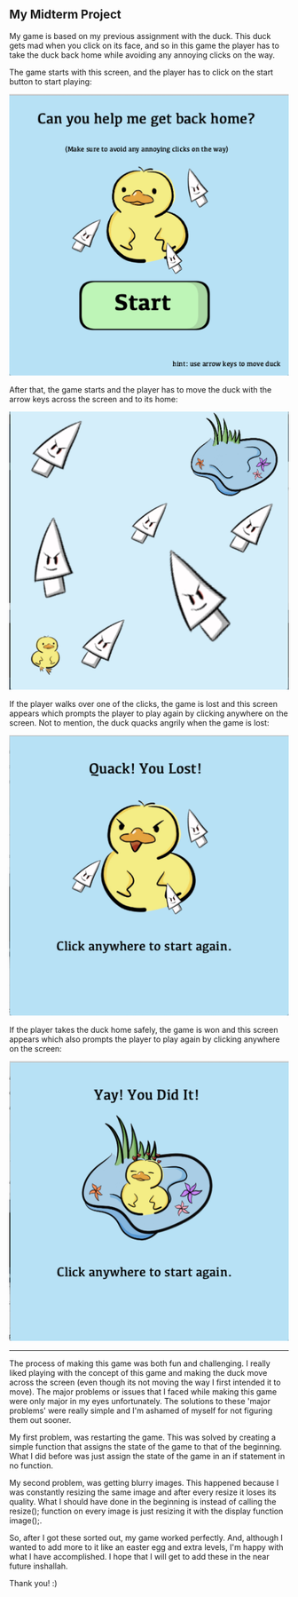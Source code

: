 ## My Midterm Project


My game is based on my previous assignment with the duck. This duck gets mad when you click on its face, and so in this game the player has to take the duck back home while avoiding any annoying clicks on the way.

The game starts with this screen, and the player has to click on the start button to start playing:


![](https://github.com/FatimaAlmaazmi/introIM/blob/master/pics/Screen%20Shot%202020-10-19%20at%207.01.04%20PM.png)


After that, the game starts and the player has to move the duck with the arrow keys across the screen and to its home:


![](https://github.com/FatimaAlmaazmi/introIM/blob/master/pics/Screen%20Shot%202020-10-26%20at%204.19.33%20PM.png)


If the player walks over one of the clicks, the game is lost and this screen appears which prompts the player to play again by clicking anywhere on the screen. Not to mention, the duck quacks angrily when the game is lost:


![](https://github.com/FatimaAlmaazmi/introIM/blob/master/pics/Screen%20Shot%202020-10-25%20at%2010.46.06%20PM.png)


If the player takes the duck home safely, the game is won and this screen appears which also prompts the player to play again by clicking anywhere on the screen:


![](https://github.com/FatimaAlmaazmi/introIM/blob/master/pics/Screen%20Shot%202020-10-25%20at%2010.46.30%20PM.png)


----

The process of making this game was both fun and challenging. I really liked playing with the concept of this game and making the duck move across the screen (even though its not moving the way I first intended it to move). The major problems or issues that I faced while making this game were only major in my eyes unfortunately. The solutions to these 'major problems' were really simple and I'm ashamed of myself for not figuring them out sooner.


My first problem, was restarting the game. This was solved by creating a simple function that assigns the state of the game to that of the beginning. What I did before was just assign the state of the game in an if statement in no function.


My second problem, was getting blurry images. This happened because I was constantly resizing the same image and after every resize it loses its quality. What I should have done in the beginning is instead of calling the resize(); function on every image is just resizing it with the display function image();.


So, after I got these sorted out, my game worked perfectly. And, although I wanted to add more to it like an easter egg and extra levels, I'm happy with what I have accomplished. I hope that I will get to add these in the near future inshallah.


Thank you! :)
